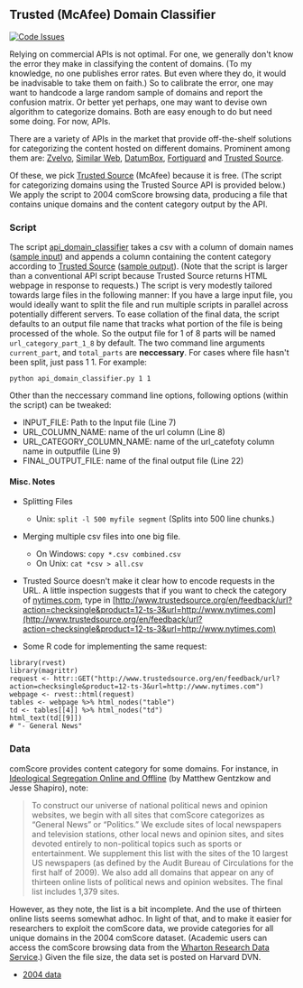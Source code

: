 ## Trusted (McAfee) Domain Classifier

[![Code Issues](https://www.quantifiedcode.com/api/v1/project/318c0373047d405e94b0242bdf04733c/badge.svg)](https://www.quantifiedcode.com/app/project/318c0373047d405e94b0242bdf04733c)

Relying on commercial APIs is not optimal. For one, we generally don't know the error they make in classifying the content of domains. (To my knowledge, no one publishes error rates. But even where they do, it would be inadvisable to take them on faith.) So to calibrate the error, one may want to handcode a large random sample of domains and report the confusion matrix. Or better yet perhaps, one may want to devise own algorithm to categorize domains. Both are easy enough to do but need some doing. For now, APIs. 

There are a variety of APIs in the market that provide off-the-shelf solutions for categorizing the content hosted on different domains. Prominent among them are: [Zvelvo](https://zvelo.com/), [Similar Web](https://developer.similarweb.com/website_categorization_API), [DatumBox](http://www.datumbox.com/machine-learning-api/), [Fortiguard](http://www.fortiguard.com/static/webfiltering.html) and [Trusted Source](http://www.trustedsource.org/en/feedback/url).

Of these, we pick [Trusted Source](http://www.trustedsource.org/en/feedback/url) (McAfee) because it is free. (The script for categorizing domains using the Trusted Source API is provided below.) We apply the script to 2004 comScore browsing data, producing a file that contains unique domains and the content category output by the API. 

### Script

The script [api_domain_classifier](api_domain_classifier.py) takes a csv with a column of domain names ([sample input](sample_in.csv)) and appends a column containing the content category according to [Trusted Source](http://www.trustedsource.org/en/feedback/url) ([sample output](sample_out.csv)). (Note that the script is larger than a conventional API script because Trusted Source returns HTML webpage in response to requests.) The script is very modestly tailored towards large files in the following manner: If you have a large input file, you would ideally want to split the file and run multiple scripts in parallel across potentially different servers. To ease collation of the final data, the script defaults to an output file name that tracks what portion of the file is being processed of the whole. So the output file for 1 of 8 parts will be named `url_category_part_1_8` by default. The two command line arguments `current_part`, and `total_parts` are **neccessary**. For cases where file hasn't been split, just pass 1 1. For example:

```
python api_domain_classifier.py 1 1  
```
Other than the neccessary command line options, following options (within the script) can be tweaked:  
* INPUT_FILE: Path to the Input file (Line 7) 
* URL_COLUMN_NAME: name of the url column (Line 8)
* URL_CATEGORY_COLUMN_NAME: name of the url_catefoty column name in outputfile (Line 9)
* FINAL_OUTPUT_FILE: name of the final output file (Line 22) 

#### Misc. Notes

* Splitting Files
	* Unix: `split -l 500 myfile segment` (Splits into 500 line chunks.)

* Merging multiple csv files into one big file.
	* On Windows: `copy *.csv combined.csv`
	* On Unix: `cat *csv > all.csv`

* Trusted Source doesn't make it clear how to encode requests in the URL. A little inspection suggests that if you want to check the category of [nytimes.com](http://www.nytimes.com), type in [http://www.trustedsource.org/en/feedback/url?action=checksingle&product=12-ts-3&url=http://www.nytimes.com](http://www.trustedsource.org/en/feedback/url?action=checksingle&product=12-ts-3&url=http://www.nytimes.com)

* Some R code for implementing the same request:

```{r}
library(rvest)
library(magrittr)
request <- httr::GET("http://www.trustedsource.org/en/feedback/url?action=checksingle&product=12-ts-3&url=http://www.nytimes.com")
webpage <- rvest::html(request)
tables <- webpage %>% html_nodes("table")
td <- tables[[4]] %>% html_nodes("td")
html_text(td[[9]])
# "- General News"
```

### Data

comScore provides content category for some domains. For instance, in [Ideological Segregation Online and Offline](http://www.nber.org/papers/w15916) (by Matthew Gentzkow and Jesse Shapiro), note:

> To construct our universe of national political news and opinion websites, we begin with all sites that comScore categorizes as “General News” or “Politics.” We exclude sites of local newspapers and television stations, other local news and opinion sites, and sites devoted entirely to non-political topics such as sports or entertainment. We supplement this list with the sites of the 10 largest US newspapers (as defined by the Audit Bureau of Circulations for the first half of 2009). We also add all domains that appear on any of thirteen online lists of political news and opinion websites. The final list includes 1,379 sites.

However, as they note, the list is a bit incomplete. And the use of thirteen online lists seems somewhat adhoc. In light of that, and to make it easier for researchers to exploit the comScore data, we provide categories for all unique domains in the 2004 comScore dataset. (Academic users can access the comScore browsing data from the [Wharton Research Data Service](https://wrds-web.wharton.upenn.edu/wrds/ds/comscore/index.cfm?).) Given the file size, the data set is posted on Harvard DVN.

* [2004 data](http://dx.doi.org/10.7910/DVN/BPS1OK)

